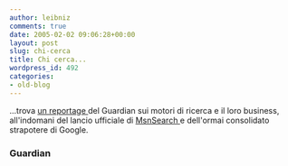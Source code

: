 ```yaml
---
author: leibniz
comments: true
date: 2005-02-02 09:06:28+00:00
layout: post
slug: chi-cerca
title: Chi cerca...
wordpress_id: 492
categories:
- old-blog
---
```


...trova [un reportage ](http://www.guardian.co.uk/online/news/0,12597,1403653,00.html)del Guardian sui motori di ricerca e il loro business, all'indomani del lancio ufficiale di [MsnSearch ](http://search.msn.com/)e dell'ormai consolidato strapotere di Google.




### Guardian
